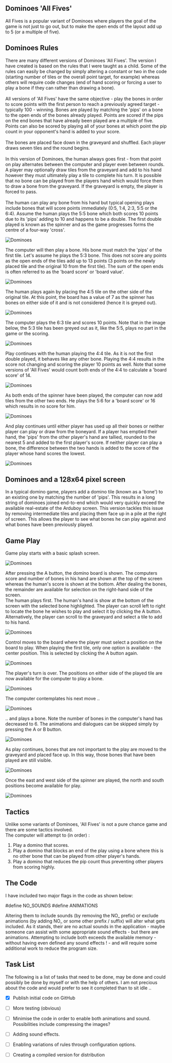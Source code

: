 ## Dominoes 'All Fives'
All Fives is a popular variant of Dominoes where players the goal of the game is not just to go out, but to make the open ends of the layout add up to 5 (or a multiple of five).
<br />

## Dominoes Rules

There are many different versions of Dominoes 'All Fives'.  The version I have created is based on the rules that I were taught as a child.  Some of the rules can easily be changed by simply altering a constant or two in the code (starting number of tiles or the overall point target, for example) whereas others will require code changes (end of hand scoring or forcing a user to play a bone if they can rather than drawing a bone).
<br />
<br />
All versions of 'All Fives' have the same objective - play the bones in order to score points with the first person to reach a previously agreed target - typically 100 - winning.  Bones are played by matching the 'pips' on a bone to the open ends of the bones already played.  Points are scored if the pips on the end bones that have already been played are a multiple of five.  Points can also be scored by playing all of your bones at which point the pip count in your opponent's hand is added to your score.
<br />
<br /> 
The bones are placed face down in the graveyard and shuffled.  Each player draws seven tiles and the round begins.
<br />
<br />
In this version of Dominoes, the human always goes first - from that point on play alternates between the computer and player even between rounds.  A player may optionally draw tiles from the graveyard and add to his hand however they must ultimately play a tile to complete his turn.  It is possible that no bone can be played from the players hand which would force them to draw a bone from the graveyard.  If the graveyard is empty, the player is forced to pass.
<br />
<br />
The human can play any bone from his hand but typical opening plays include bones that will score points immediately (0:5, 1:4, 2:3, 5:5 or the 6:4).  Assume the human plays the 5:5 bone which both scores 10 points due to its 'pips' adding to 10 and happens to be a double.  The first double played is known as the spinner and as the game progresses forms the centre of a four-way 'cross'.

![Dominoes](https://github.com/filmote/DominoesArduboy/blob/master/images/domino_game_01.png)

The computer will then play a bone.  His bone must match the 'pips' of the first tile.  Let's assume he plays the 5:3 bone.  This does not score any points as the open ends of the tiles add up to 13 points (3 points on the newly placed tile and the original 10 from the first tile).  The sum of the open ends is often referred to as the 'board score' or 'board value'.

![Dominoes](https://github.com/filmote/DominoesArduboy/blob/master/images/domino_game_02.png)

The human plays again by placing the 4:5 tile on the other side of the original tile.  At this point, the board has a value of 7 as the spinner has bones on either side of it and is not considered (hence it is greyed out).

![Dominoes](https://github.com/filmote/DominoesArduboy/blob/master/images/domino_game_03.png)
  
The computer plays the 6:3 tile and scores 10 points.  Note that in the image below, the 5:3 tile has been greyed out as it, like the 5:5, plays no part in the game or the scoring.

![Dominoes](https://github.com/filmote/DominoesArduboy/blob/master/images/domino_game_04.png)

Play continues with the human playing the 4:4 tile.  As it is not the first double played, it behaves like any other bone.  Playing the 4:4 results in the score not changing and scoring the player 10 points as well.  Note that some versions of 'All Fives' would count both ends of the 4:4 to calculate a 'board score' of 14.

![Dominoes](https://github.com/filmote/DominoesArduboy/blob/master/images/domino_game_05.png)

As both ends of the spinner have been played, the computer can now add tiles from the other two ends.  He plays the 5:6 for a 'board score' or 16 which results in no score for him.

![Dominoes](https://github.com/filmote/DominoesArduboy/blob/master/images/domino_game_06.png)

And play continues until either player has used up all their bones or neither player can play or draw from the boneyard.  If a player has emptied their hand, the 'pips' from the other player's hand are tallied, rounded to the nearest 5 and added to the first player's score.  If neither player can play a bone, the difference between the two hands is added to the score of the player whose hand scores the lowest.

![Dominoes](https://github.com/filmote/DominoesArduboy/blob/master/images/domino_game_07.png)

## Dominoes and a 128x64 pixel screen

In a typical domino game, players add a domino tile (known as a 'bone') to an existing one by matching the number of 'pips'.  This results in a long string of dominoes joined end-to-end which would very quickly exceed the available real-estate of the Arduboy screen. This version tackles this issue by removing intermediate tiles and placing them face up in a pile at the right of screen.  This allows the player to see what bones he can play against and what bones have been previously played.  


## Game Play

Game play starts with a basic splash screen. 

![Dominoes](https://github.com/filmote/DominoesArduboy/blob/master/images/domino_01.png)

After pressing the A button, the domino board is shown.  The computers score and number of bones in his hand are shown at the top of the screen whereas the human's score is shown at the bottom.  After dealing the bones, the remainder are available for selection on the right-hand side of the screen.
<br />
The human plays first.  The human's hand is show at the bottom of the screen with the selected bone highlighted.  The player can scroll left to right to locate the bone he wishes to play and select it by clicking the A button.  Alternatively, the player can scroll to the graveyard and select a tile to add to his hand.

![Dominoes](https://github.com/filmote/DominoesArduboy/blob/master/images/domino_02.png)

Control moves to the board where the player must select a position on the board to play.  When playing the first tile, only one option is available - the center position.  This is selected by clicking the A button again.

![Dominoes](https://github.com/filmote/DominoesArduboy/blob/master/images/domino_03.png)

The player's turn is over.  The positions on either side of the played tile are now available for the computer to play a bone.

![Dominoes](https://github.com/filmote/DominoesArduboy/blob/master/images/domino_04.png)

The computer contemplates his next move ..

![Dominoes](https://github.com/filmote/DominoesArduboy/blob/master/images/domino_06.png)

.. and plays a bone.  Note the number of bones in the computer's hand has decreased to 6.  The animations and dialogues can be skipped simply by pressing the A or B button.

![Dominoes](https://github.com/filmote/DominoesArduboy/blob/master/images/domino_08.png)

As play continues, bones that are not important to the play are moved to the graveyard and placed face up.  In this way, those bones that have been played are still visible.

![Dominoes](https://github.com/filmote/DominoesArduboy/blob/master/images/domino_09.png)

Once the east and west side of the spinner are played, the north and south positions become available for play.

![Dominoes](https://github.com/filmote/DominoesArduboy/blob/master/images/domino_10.png)


## Tactics

Unlike some variants of Dominoes, 'All Fives' is not a pure chance game and there are some tactics involved.
<br />
The computer will attempt to (in order) :
<br />
1)  Play a domino that scores.
2)  Play a domino that blocks an end of the play using a bone where this is no other bone that can be played from other player's hands.  
3)  Play a domino that reduces the pip count thus preventing other players from scoring highly. 

## The Code

I have included two major flags in the code as shown below:

#define NO_SOUNDS
#define ANIMATIONS

Altering them to include sounds (by removing the NO_ prefix) or exclude animations (by adding NO_ or some other prefix / suffix) will alter what gets included.  As it stands, their are no actual sounds in the application - maybe someone can assist with some appropriate sound effects - but there are animations.  Attempting to include both exceeds the available memory - without having even defined any sound effects ! - and will require some additional work to reduce the program size.

## Task List

The following is a list of tasks that need to be done, may be done and could possibly be done by myself or with the help of others.  I am not precious about the code and would prefer to see it completed than to sit idle ..

- [x] Publish initial code on GitHub
- [ ] More testing (obvious)
- [ ] Minimise the code in order to enable both animations and sound.  Possibilities include compressing the images?
- [ ] Adding sound effects.
- [ ] Enabling variations of rules through configuration options.
- [ ] Creating a compiled version for distribution

